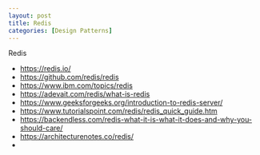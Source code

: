 ```yaml
---
layout: post
title: Redis
categories: [Design Patterns]
---
```



Redis

- https://redis.io/
- https://github.com/redis/redis
- https://www.ibm.com/topics/redis
- https://adevait.com/redis/what-is-redis
- https://www.geeksforgeeks.org/introduction-to-redis-server/
- https://www.tutorialspoint.com/redis/redis_quick_guide.htm
- https://backendless.com/redis-what-it-is-what-it-does-and-why-you-should-care/
- https://architecturenotes.co/redis/
- 
